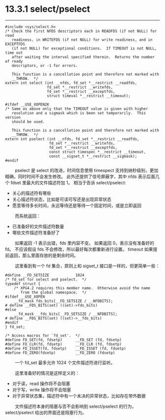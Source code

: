 # 13.3.1 select/pselect
***

    #include <sys/select.h>
    /* Check the first NFDS descriptors each in READFDS (if not NULL) for read
       readiness, in WRITEFDS (if not NULL) for write readiness, and in EXCEPTFDS
       (if not NULL) for exceptional conditions.  If TIMEOUT is not NULL, time out
       after waiting the interval specified therein.  Returns the number of ready
       descriptors, or -1 for errors.
    
       This function is a cancellation point and therefore not marked with
       __THROW.  */
    extern int select (int __nfds, fd_set *__restrict __readfds,
                       fd_set *__restrict __writefds,
                       fd_set *__restrict __exceptfds,
                       struct timeval *__restrict __timeout);
    
    #ifdef __USE_XOPEN2K
    /* Same as above only that the TIMEOUT value is given with higher
       resolution and a sigmask which is been set temporarily.  This version
       should be used.
    
       This function is a cancellation point and therefore not marked with
       __THROW.  */
    extern int pselect (int __nfds, fd_set *__restrict __readfds,
                        fd_set *__restrict __writefds,
                        fd_set *__restrict __exceptfds,
                        const struct timespec *__restrict __timeout,
                        const __sigset_t *__restrict __sigmask);
    #endif


&emsp;&emsp;
pselect 是 select 的改进，时间信息使用 timespect 支持到纳秒级别，更加精确，同时时间不会发生修改。
此外还提供了信号屏蔽字，其中 nfds 表示后面几个 fdset 里最大的文件描述符加 1。
相当于告诉 select/pselect:

+ 关心的描述符有哪些
+ 关心描述符状态，比如是可读可写还是出现异常状态
+ 愿意等待多长时间，永远等待还是等待一个固定时间，或是立即返回

&emsp;&emsp;
而系统返回：

+ 已准备好的文件描述符数量
+ 哪些文件描述符准备好了

&emsp;&emsp;
如果返回 -1 表示出错，fds 里内容不变。
如果返回 0，表示没有准备好的 fd。
不应该假设 fds 不会修改，所以最好每次都重新进行设置。
timeout 如果提前返回，那么里面存放的是剩余时间。

&emsp;&emsp;
这里看到有一个 fd 集合，原则上和 sigset\_t 接口是一样的，但更简单一些：

    #define __FD_SETSIZE            1024
    /* fd_set for select and pselect.  */
    typedef struct {
        /* XPG4.2 requires this member name.  Otherwise avoid the name
           from the global namespace.  */
    #ifdef __USE_XOPEN
        __fd_mask fds_bits[__FD_SETSIZE / __NFDBITS];
    # define __FDS_BITS(set) ((set)->fds_bits)
    #else
        __fd_mask __fds_bits[__FD_SETSIZE / __NFDBITS];
    # define __FDS_BITS(set) ((set)->__fds_bits)
    #endif
    } fd_set;
    
    /* Access macros for `fd_set'.  */
    #define FD_SET(fd, fdsetp)      __FD_SET (fd, fdsetp)
    #define FD_CLR(fd, fdsetp)      __FD_CLR (fd, fdsetp)
    #define FD_ISSET(fd, fdsetp)    __FD_ISSET (fd, fdsetp)
    #define FD_ZERO(fdsetp)         __FD_ZERO (fdsetp)

&emsp;&emsp;
一个 fd\_set 最多允许 1024 个文件描述符进行监听。

&emsp;&emsp;
这里准备好的情况是这样定义的：

+ 对于读，read 操作将不会阻塞
+ 对于写，write 操作将不会阻塞
+ 对于异常状态集，描述符中有一个未决的异常状态，比如存在带外数据

&emsp;&emsp;
文件描述符本身的阻塞与否不会影响到 select/pselect 的行为，select/pselect 给出的界面还是阻塞行为。